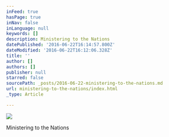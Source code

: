 ```yaml
---
inFeed: true
hasPage: true
inNav: false
inLanguage: null
keywords: []
description: Ministering to the Nations
datePublished: '2016-06-22T16:14:57.800Z'
dateModified: '2016-06-22T16:12:06.328Z'
title: ''
author: []
authors: []
publisher: null
starred: false
sourcePath: _posts/2016-06-22-ministering-to-the-nations.md
url: ministering-to-the-nations/index.html
_type: Article

---
```

![](https://the-grid-user-content.s3-us-west-2.amazonaws.com/db007ff7-7fd7-4a28-8172-00195fa376b5.jpg)

Ministering to the Nations